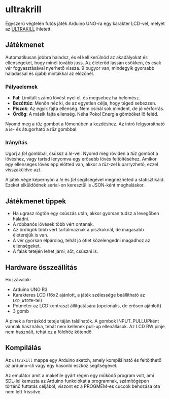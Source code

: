 # ultrakrill
Egyszerű végtelen futós játék Arduino UNO-ra egy karakter LCD-vel, melyet az [ULTRAKILL](https://en.wikipedia.org/wiki/Ultrakill) ihletett.

## Játékmenet
Automatikusan jobbra haladsz, és el kell kerülnöd az akadályokat és ellenségeket, hogy minél tovább juss. Az életerőd lassan csökken, és csak vér fogyasztásával nyerhető vissza. 9 bugyor van, mindegyik gyorsabb haladással és újabb mintákkal az előzőnél.

### Pályaelemek
- **Fal**: Limitált számú lövést nyel el, és megsebez ha belemész.
- **Bozóttúz**: Menőn néz ki, de az egyetlen célja, hogy téged sebezzen.
- **Piszok**: Az egyik fajta ellenség. Nem csinál sok mindent, de jó vérforrás.
- **Ördög**: A másik fajta ellenség. Néha Pokol Energia gömböket lő feléd.

Nyomd meg a *tűz* gombot a főmenüben a kezdéshez. Az intró felgyorsítható a *le*- és átugorható a *tűz* gombbal.

### Irányítás
Ugorj a *fel* gombbal, csússz a *le*-vel.
Nyomd meg röviden a *tűz* gombot a lövéshez, vagy tartsd lenyomva egy erősebb lövés feltöltéséhez.
Amikor egy ellenséges lövés épp előtted van, akkor a *tűz*-zel kiparryzhető, ezzel visszaküldve azt.

A játék vége képernyőn a *le* és *fel* segítségével megnézheted a statisztikáid. Ezeket elküldődnek serial-on keresztül is JSON-ként meghaláskor.

## Játékmenet tippek
- Ha ugrasz rögtön egy csúszás után, akkor gyorsan tudsz a levegőben haladni.
- A robbanós lövések több vért ontanak.
- Az ördögök több vért tartalmaznak a piszkoknál, de magasabb életerejük is van.
- A vér gyorsan elpárolog, tehát jó ötlet közelengedni magadhoz az ellenségeket.
- A falak tetején lehet járni, sőt, csúszni is.

## Hardware összeállítás
Hozzávalók:
- Arduino UNO R3
- Karakteres LCD (16x2 ajánlott, a játék szélessége beállítható az `LCD_WIDTH`-tel)
- Potméter az LCD kontraszt állítgatására (opcionális, de erősen ajánlott)
- 3 gomb

A pinek a forráskód teteje táján találhatók. A gombok INPUT_PULLUPként vannak használva, tehát nem kellenek pull-up ellenállások. Az LCD RW pinje nem használt, tehát ez a földhöz kötendő.

## Kompilálás
Az `ultrakill` mappa egy Arduino sketch, amely kompilálható és feltölthető az arduino-cli vagy egy hasonló eszköz segítségével.

Az emulátor amit a makefile gyárt régen egy működő program volt, ami SDL-lel kamuzta az Arduino funkciókat a programnak, számítógépen történő futtatás céljából, viszont ez a PROGMEM-es cuccok behozása óta nem lett frissítve.
